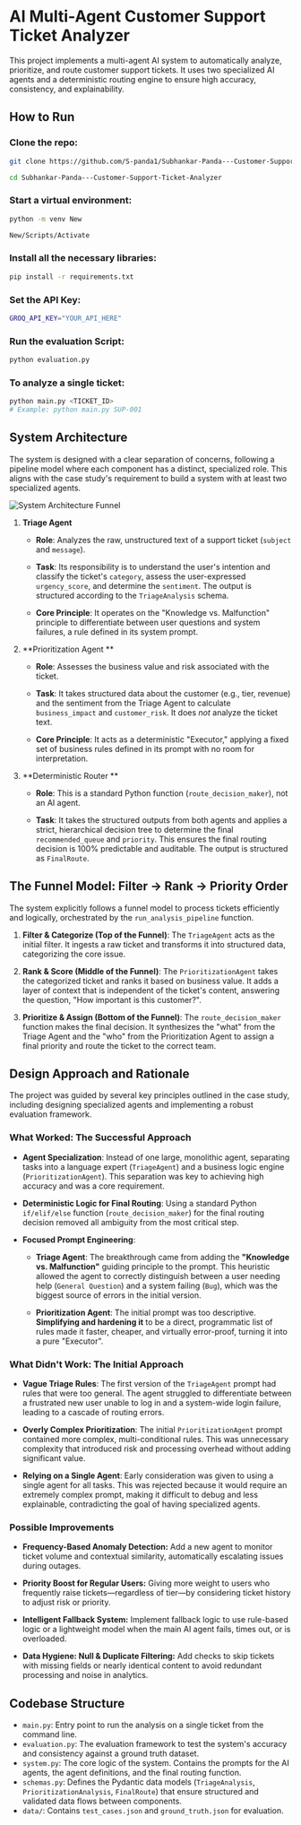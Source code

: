 # AI Multi-Agent Customer Support Ticket Analyzer

This project implements a multi-agent AI system to automatically analyze, prioritize, and route customer support tickets. It uses two specialized AI agents and a deterministic routing engine to ensure high accuracy, consistency, and explainability.

## How to Run
### Clone the repo:

```bash
git clone https://github.com/S-panda1/Subhankar-Panda---Customer-Support-Ticket-Analyzer.git

cd Subhankar-Panda---Customer-Support-Ticket-Analyzer
```

### Start a virtual environment:

```bash
python -m venv New

New/Scripts/Activate
```
### Install all the necessary libraries:

```bash
pip install -r requirements.txt
```
### Set the API Key:

```bash
GROQ_API_KEY="YOUR_API_HERE"
```
### Run the evaluation Script:

```bash
python evaluation.py
```
### To analyze a single ticket:

```bash
python main.py <TICKET_ID>
# Example: python main.py SUP-001
```

## System Architecture

The system is designed with a clear separation of concerns, following a pipeline model where each component has a distinct, specialized role. This aligns with the case study's requirement to build a system with at least two specialized agents.

![System Architecture Funnel]()

1.  **Triage Agent**
    * **Role**: Analyzes the raw, unstructured text of a support ticket (`subject` and `message`).
      
    * **Task**: Its responsibility is to understand the user's intention and classify the ticket's `category`, assess the user-expressed `urgency_score`, and determine the `sentiment`. The output is structured according to the `TriageAnalysis` schema.
      
    * **Core Principle**: It operates on the "Knowledge vs. Malfunction" principle to differentiate between user questions and system failures, a rule defined in its system prompt.

2.  **Prioritization Agent **
    * **Role**: Assesses the business value and risk associated with the ticket.
      
    * **Task**: It takes structured data about the customer (e.g., tier, revenue) and the sentiment from the Triage Agent to calculate `business_impact` and `customer_risk`. It does *not* analyze the ticket text.
      
    * **Core Principle**: It acts as a deterministic "Executor," applying a fixed set of business rules defined in its prompt with no room for interpretation.

3.  **Deterministic Router **
    * **Role**: This is a standard Python function (`route_decision_maker`), not an AI agent.
      
    * **Task**: It takes the structured outputs from both agents and applies a strict, hierarchical decision tree to determine the final `recommended_queue` and `priority`. This ensures the final routing decision is 100% predictable and auditable. The output is structured as `FinalRoute`.

## The Funnel Model: Filter -> Rank -> Priority Order

The system explicitly follows a funnel model to process tickets efficiently and logically, orchestrated by the `run_analysis_pipeline` function.

1.  **Filter & Categorize (Top of the Funnel)**: The `TriageAgent` acts as the initial filter. It ingests a raw ticket and transforms it into structured data, categorizing the core issue.

2.  **Rank & Score (Middle of the Funnel)**: The `PrioritizationAgent` takes the categorized ticket and ranks it based on business value. It adds a layer of context that is independent of the ticket's content, answering the question, "How important is this customer?".
   
3.  **Prioritize & Assign (Bottom of the Funnel)**: The `route_decision_maker` function makes the final decision. It synthesizes the "what" from the Triage Agent and the "who" from the Prioritization Agent to assign a final priority and route the ticket to the correct team.

## Design Approach and Rationale

The project was guided by several key principles outlined in the case study, including designing specialized agents and implementing a robust evaluation framework.

### What Worked: The Successful Approach

* **Agent Specialization**: Instead of one large, monolithic agent, separating tasks into a language expert (`TriageAgent`) and a business logic engine (`PrioritizationAgent`). This separation was key to achieving high accuracy and was a core requirement.
  
* **Deterministic Logic for Final Routing**: Using a standard Python `if/elif/else` function (`route_decision_maker`) for the final routing decision removed all ambiguity from the most critical step.
  
* **Focused Prompt Engineering**:
    * **Triage Agent**: The breakthrough came from adding the **"Knowledge vs. Malfunction"** guiding principle to the prompt. This heuristic allowed the agent to correctly distinguish between a user needing help (`General Question`) and a system failing (`Bug`), which was the biggest source of errors in the initial version.
      
    * **Prioritization Agent**: The initial prompt was too descriptive. **Simplifying and hardening it** to be a direct, programmatic list of rules made it faster, cheaper, and virtually error-proof, turning it into a pure "Executor".

### What Didn't Work: The Initial Approach

* **Vague Triage Rules**: The first version of the `TriageAgent` prompt had rules that were too general. The agent struggled to differentiate between a frustrated new user unable to log in and a system-wide login failure, leading to a cascade of routing errors.
  
* **Overly Complex Prioritization**: The initial `PrioritizationAgent` prompt contained more complex, multi-conditional rules. This was unnecessary complexity that introduced risk and processing overhead without adding significant value.
  
* **Relying on a Single Agent**: Early consideration was given to using a single agent for all tasks. This was rejected because it would require an extremely complex prompt, making it difficult to debug and less explainable, contradicting the goal of having specialized agents.

### Possible Improvements
* **Frequency-Based Anomaly Detection:**
Add a new agent to monitor ticket volume and contextual similarity, automatically escalating issues during outages.

* **Priority Boost for Regular Users:**
Giving more weight to users who frequently raise tickets—regardless of tier—by considering ticket history to adjust risk or priority.

* **Intelligent Fallback System:**
Implement fallback logic to use rule-based logic or a lightweight model when the main AI agent fails, times out, or is overloaded.

* **Data Hygiene: Null & Duplicate Filtering:**
Add checks to skip tickets with missing fields or nearly identical content to avoid redundant processing and noise in analytics.


## Codebase Structure

* `main.py`: Entry point to run the analysis on a single ticket from the command line.
* `evaluation.py`: The evaluation framework to test the system's accuracy and consistency against a ground truth dataset.
* `system.py`: The core logic of the system. Contains the prompts for the AI agents, the agent definitions, and the final routing function.
* `schemas.py`: Defines the Pydantic data models (`TriageAnalysis`, `PrioritizationAnalysis`, `FinalRoute`) that ensure structured and validated data flows between components.
* `data/`: Contains `test_cases.json` and `ground_truth.json` for evaluation.


